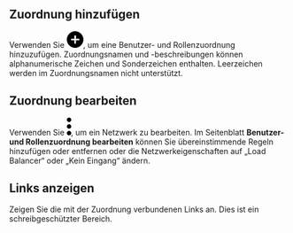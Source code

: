 Zuordnung hinzufügen
--------------------

Verwenden Sie ![""](Images/ebt1659745488877.svg), um eine Benutzer- und Rollenzuordnung hinzuzufügen. Zuordnungsnamen und -beschreibungen können alphanumerische Zeichen und Sonderzeichen enthalten. Leerzeichen werden im Zuordnungsnamen nicht unterstützt.

Zuordnung bearbeiten
--------------------

Verwenden Sie ![""](Images/zsz1597101912145.svg), um ein Netzwerk zu bearbeiten. Im Seitenblatt **Benutzer- und Rollenzuordnung bearbeiten** können Sie übereinstimmende Regeln hinzufügen oder entfernen oder die Netzwerkeigenschaften auf „Load Balancer“ oder „Kein Eingang“ ändern.

Links anzeigen
--------------

Zeigen Sie die mit der Zuordnung verbundenen Links an. Dies ist ein schreibgeschützter Bereich.
